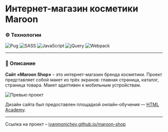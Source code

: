 # Интернет-магазин косметики Maroon

### ⚙️ Технологии
![Pug](https://img.shields.io/badge/Pug-FFF?style=for-the-badge&logo=pug&logoColor=A86454)
![SASS](https://img.shields.io/badge/SASS-hotpink.svg?style=for-the-badge&logo=SASS&logoColor=white)
![JavaScript](https://img.shields.io/badge/javascript-%23323330.svg?style=for-the-badge&logo=javascript&logoColor=%23F7DF1E)
![jQuery](https://img.shields.io/badge/jquery-%230769AD.svg?style=for-the-badge&logo=jquery&logoColor=white)
![Webpack](https://img.shields.io/badge/webpack-%238DD6F9.svg?style=for-the-badge&logo=webpack&logoColor=black)

___

### 📄 Описание
**Сайт «Maroon Shop»** – это интернет-магазин бренда косметики. Проект представляет собой макет из трёх экранов: главная страница, каталог, страница товара. Макет адаптивен к мобильным устройствам.

![Превью проект](https://i.ibb.co/WvF3XyC/maroon-shop-prview.jpg)

Дизайн сайта был предоставлен площадкой онлайн-обучения — [HTML Academy](https://htmlacademy.ru/).

---
Ссылка на проект – [ivanmonichev.github.io/maroon-shop](https://ivanmonichev.github.io/maroon-shop/)
